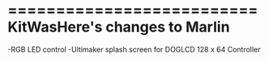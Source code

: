 ==========================
KitWasHere's changes to Marlin
==========================

-RGB LED control
-Ultimaker splash screen for DOGLCD 128 x 64 Controller

